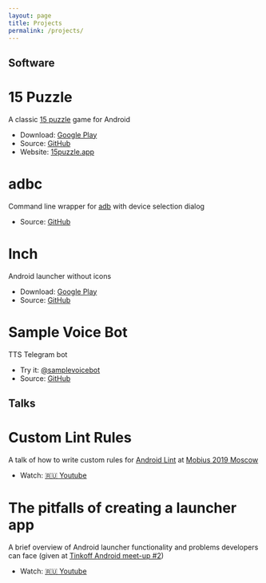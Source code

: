 ```yaml
---
layout: page
title: Projects
permalink: /projects/
---
```


## Software

# __15 Puzzle__

A classic [15 puzzle][15-puzzle-wiki] game for Android

* Download: [Google Play][15-puzzle-store]
* Source: [GitHub][15-puzzle-source]
* Website: [15puzzle.app][15-puzzle-site]

# __adbc__

Command line wrapper for [adb][adb-docs] with device selection dialog

* Source: [GitHub][adbc-source]

# __lnch__

Android launcher without icons

* Download: [Google Play][lnch-store]
* Source: [GitHub][lnch-source]

# __Sample Voice Bot__

TTS Telegram bot

* Try it: [@samplevoicebot][samplevoicebot]
* Source: [GitHub][samplevoicebot-source]

## Talks

# __Custom Lint Rules__

A talk of how to write custom rules for [Android Lint][android-lint] at [Mobius 2019 Moscow][custom-lint-rules-mobius]

* Watch: [🇷🇺 Youtube][custom-lint-rules-youtube]

# __The pitfalls of creating a launcher app__

A brief overview of Android launcher functionality and problems developers can face (given at [Tinkoff Android meet-up #2][tinkoff-meet-up-2])

* Watch: [🇷🇺 Youtube][launcher-pitfalls]

[15-puzzle-wiki]: https://en.wikipedia.org/wiki/15_puzzle
[15-puzzle-store]: https://play.google.com/store/apps/details?id=com.italankin.fifteen
[15-puzzle-source]: https://github.com/italankin/15Puzzle
[15-puzzle-site]: https://15puzzle.app

[adb-docs]: https://developer.android.com/studio/command-line/adb
[adbc-source]: https://github.com/italankin/adbc

[lnch-store]: https://play.google.com/store/apps/details?id=com.italankin.lnch
[lnch-source]: https://github.com/italankin/lnch

[samplevoicebot]: https://t.me/samplevoicebot
[samplevoicebot-source]: https://github.com/italankin/samplevoicebot

[custom-lint-rules-mobius]: https://mobiusconf.com/en/
[custom-lint-rules-youtube]: https://www.youtube.com/watch?v=g-gVAylSs5A
[android-lint]: http://tools.android.com/tips/lint

[tinkoff-meet-up-2]: https://meetup.tinkoff.ru/event/android-meetup-2/
[launcher-pitfalls]: https://www.youtube.com/watch?v=erfMCHu8KdE